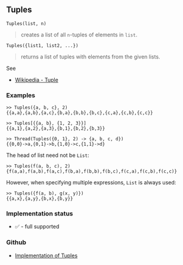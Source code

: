 ## Tuples

```
Tuples(list, n)
```

> creates a list of all `n`-tuples of elements in `list`.

```
Tuples({list1, list2, ...})
```

> returns a list of tuples with elements from the given lists.

See
* [Wikipedia - Tuple](https://en.wikipedia.org/wiki/Tuple) 


### Examples

```
>> Tuples({a, b, c}, 2)
{{a,a},{a,b},{a,c},{b,a},{b,b},{b,c},{c,a},{c,b},{c,c}}

>> Tuples[{{a, b}, {1, 2, 3}}]
{{a,1},{a,2},{a,3},{b,1},{b,2},{b,3}}

>> Thread(Tuples({0, 1}, 2) -> {a, b, c, d}) 
{{0,0}->a,{0,1}->b,{1,0}->c,{1,1}->d}
```

The head of list need not be `List`:

```
>> Tuples(f(a, b, c), 2) 
{f(a,a),f(a,b),f(a,c),f(b,a),f(b,b),f(b,c),f(c,a),f(c,b),f(c,c)}
```

However, when specifying multiple expressions, `List` is always used:

```
>> Tuples({f(a, b), g(x, y)})
{{a,x},{a,y},{b,x},{b,y}}
```






### Implementation status

* &#x2705; - full supported

### Github

* [Implementation of Tuples](https://github.com/axkr/symja_android_library/blob/master/symja_android_library/matheclipse-core/src/main/java/org/matheclipse/core/builtin/Combinatoric.java#L2808) 

